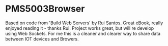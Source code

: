 # PMS5003Browser 
Based on code from 'Build Web Servers' by Rui Santos. Great eBook, really enjoyed reading it - thanks Rui. 
Project works great, but will re develop using Web Sockets. For me this is a cleaner and clearer way to share data between IOT devices and Browers.
